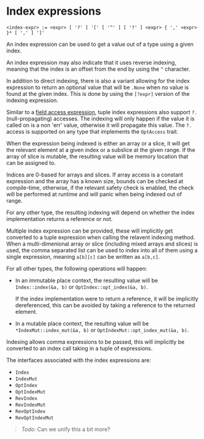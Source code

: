 # Index expressions
```
<index-expr> := <expr> [ '?' ] '[' [ '^' ] [ '?' ] <expr> { ',' <expr> }* [ ',' ] ']'
```

An index expression can be used to get a value out of a type using a given index.

An index expression may also indicate that it uses reverse indexing, meaning that the index is an offset from the end by using the `^` character.

In addition to direct indexing, there is also a variant allowing for the index expression to return an optional value that will be `.None` when no value is found at the given index.
This is done by using the `[?expr]` version of the indexing expression.

Similar to a [field access expression], tuple index expressions also support `?.` (null-propagating) accesses.
The indexing will only happen if the value it is called on is a non 'err' value, otherwise it will propagate this value.
The `?.` access is supported on any type that implements the `OptAccess` trait.

When the expression being indexed is either an array or a slice, it will get the relevant element at a given index or a subslice at the given range.
If the array of slice is mutable, the resulting value will be memory location that can be assigned to.

Indices are 0-based for arrays and slices.
If array access is a constant expression and the array has a known size, bounds can be checked at compile-time, otherwise, if the relevant safety check is enabled, the check will be performed at runtime and will panic when being indexed out of range.

For any other type, the resulting indexing will depend on whether the index implementation returns a reference or not.

Multiple index expression can be provided, these will implicitly get converted to a tuple expression when calling the relavent indexing method.
When a multi-dimenional array or slice (including mixed arrays and slices) is used, the comma separated list can be used to index into all of them using a single expression, meaning `a[b][c]` can be written as `a[b,c]`.

For all other types, the following operations will happen:
- In an immutable place context, the resulting value will be `Index::index(&a, b)` or `OptIndex::opt_index(&a, b)`.

  If the index implementation were to return a reference, it will be implicitly dereferenced, this can be avoided by taking a reference to the returned element.

- In a mutable place context, the resulting value will be `*IndexMut::index_mut(&a, b)` or `OptIndexMut::opt_index_mut(&a, b)`.

Indexing allows comma expressions to be passed, this will implicitly be converted to an index call taking in a tuple of expressions.

The interfaces associated with the index expressions are:
- `Index`
- `IndexMut`
- `OptIndex`
- `OptIndexMut`
- `RevIndex`
- `RevIndexMut`
- `RevOptIndex`
- `RevOptIndexMut`

> _Todo_: Can we unify this a bit more?



[field access expression]: ./field-access-expressions.md